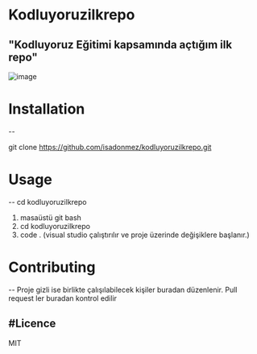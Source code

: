# Kodluyoruzilkrepo
"Kodluyoruz Eğitimi kapsamında açtığım ilk repo"
--
![image](https://user-images.githubusercontent.com/92930013/193415707-cfd84360-e2dc-4f4d-9992-67294a24210d.png)


# Installation
--

git clone https://github.com/isadonmez/kodluyoruzilkrepo.git

# Usage
--
cd kodluyoruzilkrepo
1) masaüstü git bash
2) cd kodluyoruzilkrepo
3) code . (visual studio çalıştırılır ve proje üzerinde değişiklere başlanır.)


# Contributing
--
Proje gizli ise birlikte çalışılabilecek kişiler buradan düzenlenir. Pull request ler buradan kontrol edilir


#Licence
--
MIT
